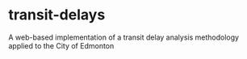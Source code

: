 # transit-delays
A web-based implementation of a transit delay analysis methodology applied to the City of Edmonton

